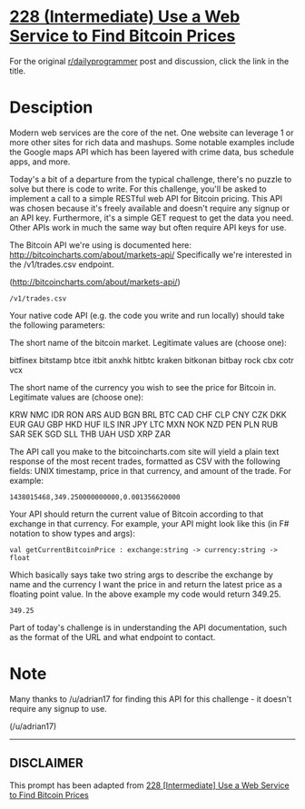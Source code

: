 # [228 (Intermediate) Use a Web Service to Find Bitcoin Prices](https://www.reddit.com/r/dailyprogrammer/comments/3hj4o2/20150819_challenge_228_intermediate_use_a_web/)

For the original [r/dailyprogrammer](https://www.reddit.com/r/dailyprogrammer/) post and discussion, click the link in the title.

# Desciption
Modern web services are the core of the net. One website can leverage 1 or more other sites for rich data and mashups. Some notable examples include the Google maps API which has been layered with crime data, bus schedule apps, and more. 

Today's a bit of a departure from the typical challenge, there's no puzzle to solve but there is code to write. For this challenge, you'll be asked to implement a call to a simple RESTful web API for Bitcoin pricing. This API was chosen because it's freely available and doesn't require any signup or an API key. Furthermore, it's a simple GET request to get the data you need. Other APIs work in much the same way but often require API keys for use. 

The Bitcoin API we're using is documented here: http://bitcoincharts.com/about/markets-api/ Specifically we're interested in the /v1/trades.csv endpoint. 

(http://bitcoincharts.com/about/markets-api/)

```
/v1/trades.csv
```
Your native code API (e.g. the code you write and run locally) should take the following parameters:

The short name of the bitcoin market. Legitimate values are (choose one):

bitfinex
bitstamp
btce
itbit
anxhk
hitbtc
kraken
bitkonan
bitbay
rock
cbx
cotr
vcx

The short name of the currency you wish to see the price for Bitcoin in. Legitimate values are (choose one):

KRW
NMC
IDR
RON
ARS
AUD
BGN
BRL
BTC
CAD
CHF
CLP
CNY
CZK
DKK
EUR
GAU
GBP
HKD
HUF
ILS
INR
JPY
LTC
MXN
NOK
NZD
PEN
PLN
RUB
SAR
SEK
SGD
SLL
THB
UAH
USD
XRP
ZAR

The API call you make to the bitcoincharts.com site will yield a plain text response of the most recent trades, formatted as CSV with the following fields: UNIX timestamp, price in that currency, and amount of the trade. For example:


```
1438015468,349.250000000000,0.001356620000
```
Your API should return the current value of Bitcoin according to that exchange in that currency. For example, your API might look like this (in F# notation to show types and args):


```
val getCurrentBitcoinPrice : exchange:string -> currency:string -> float
```
Which basically says take two string args to describe the exchange by name and the currency I want the price in and return the latest price as a floating point value. In the above example my code would return 349.25. 


```
349.25
```
Part of today's challenge is in understanding the API documentation, such as the format of the URL and what endpoint to contact. 

# Note
Many thanks to /u/adrian17 for finding this API for this challenge - it doesn't require any signup to use. 

(/u/adrian17)

----
## **DISCLAIMER**
This prompt has been adapted from [228 [Intermediate] Use a Web Service to Find Bitcoin Prices](https://www.reddit.com/r/dailyprogrammer/comments/3hj4o2/20150819_challenge_228_intermediate_use_a_web/
)
